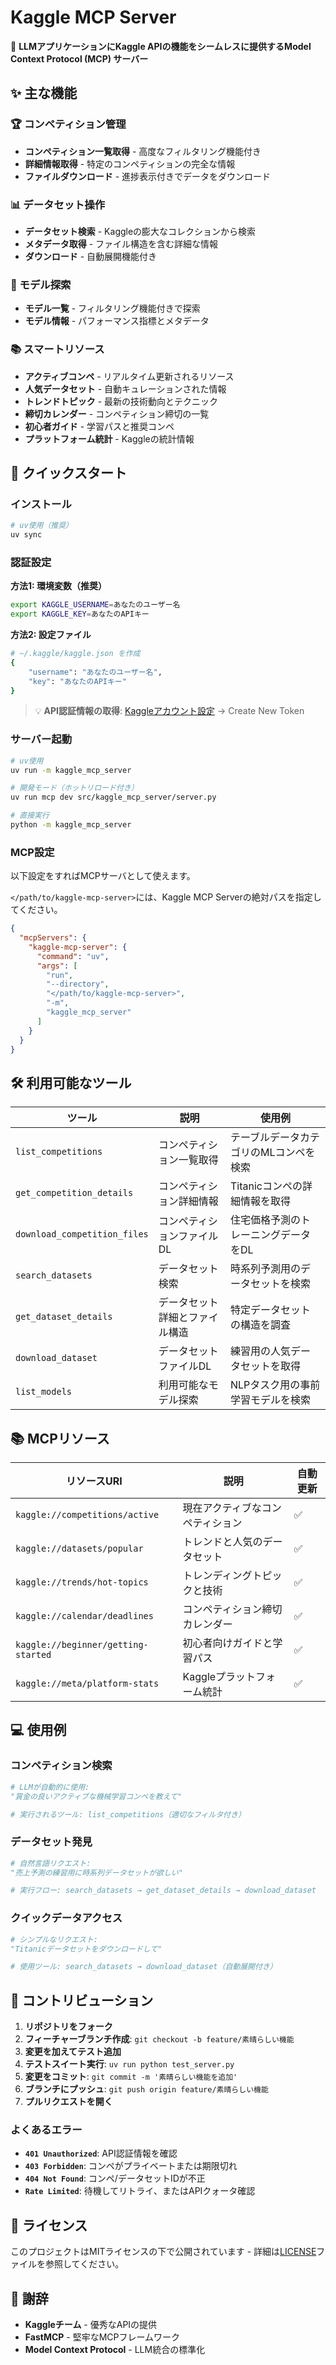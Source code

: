 # Kaggle MCP Server

🚀 **LLMアプリケーションにKaggle APIの機能をシームレスに提供するModel Context Protocol (MCP) サーバー**

## ✨ 主な機能

### 🏆 コンペティション管理
- **コンペティション一覧取得** - 高度なフィルタリング機能付き
- **詳細情報取得** - 特定のコンペティションの完全な情報
- **ファイルダウンロード** - 進捗表示付きでデータをダウンロード

### 📊 データセット操作
- **データセット検索** - Kaggleの膨大なコレクションから検索
- **メタデータ取得** - ファイル構造を含む詳細な情報
- **ダウンロード** - 自動展開機能付き

### 🤖 モデル探索
- **モデル一覧** - フィルタリング機能付きで探索
- **モデル情報** - パフォーマンス指標とメタデータ

### 📚 スマートリソース
- **アクティブコンペ** - リアルタイム更新されるリソース
- **人気データセット** - 自動キュレーションされた情報
- **トレンドトピック** - 最新の技術動向とテクニック
- **締切カレンダー** - コンペティション締切の一覧
- **初心者ガイド** - 学習パスと推奨コンペ
- **プラットフォーム統計** - Kaggleの統計情報

## 🚀 クイックスタート

### インストール

```bash
# uv使用（推奨）
uv sync
```

### 認証設定

**方法1: 環境変数（推奨）**
```bash
export KAGGLE_USERNAME=あなたのユーザー名
export KAGGLE_KEY=あなたのAPIキー
```

**方法2: 設定ファイル**
```bash
# ~/.kaggle/kaggle.json を作成
{
    "username": "あなたのユーザー名", 
    "key": "あなたのAPIキー"
}
```

> 💡 **API認証情報の取得**: [Kaggleアカウント設定](https://www.kaggle.com/settings/account) → Create New Token

### サーバー起動

```bash
# uv使用
uv run -m kaggle_mcp_server

# 開発モード（ホットリロード付き）
uv run mcp dev src/kaggle_mcp_server/server.py

# 直接実行
python -m kaggle_mcp_server
```

### MCP設定

以下設定をすればMCPサーバとして使えます。

`</path/to/kaggle-mcp-server>`には、Kaggle MCP Serverの絶対パスを指定してください。

```json
{
  "mcpServers": {
    "kaggle-mcp-server": {
      "command": "uv",
      "args": [
        "run",
        "--directory",
        "</path/to/kaggle-mcp-server>",
        "-m",
        "kaggle_mcp_server"
      ]
    }
  }
}
```

## 🛠️ 利用可能なツール

| ツール | 説明 | 使用例 |
|-------|------|--------|
| `list_competitions` | コンペティション一覧取得 | テーブルデータカテゴリのMLコンペを検索 |
| `get_competition_details` | コンペティション詳細情報 | Titanicコンペの詳細情報を取得 |
| `download_competition_files` | コンペティションファイルDL | 住宅価格予測のトレーニングデータをDL |
| `search_datasets` | データセット検索 | 時系列予測用のデータセットを検索 |
| `get_dataset_details` | データセット詳細とファイル構造 | 特定データセットの構造を調査 |
| `download_dataset` | データセットファイルDL | 練習用の人気データセットを取得 |
| `list_models` | 利用可能なモデル探索 | NLPタスク用の事前学習モデルを検索 |

## 📚 MCPリソース

| リソースURI | 説明 | 自動更新 |
|------------|------|---------|
| `kaggle://competitions/active` | 現在アクティブなコンペティション | ✅ |
| `kaggle://datasets/popular` | トレンドと人気のデータセット | ✅ |
| `kaggle://trends/hot-topics` | トレンディングトピックと技術 | ✅ |
| `kaggle://calendar/deadlines` | コンペティション締切カレンダー | ✅ |
| `kaggle://beginner/getting-started` | 初心者向けガイドと学習パス | ✅ |
| `kaggle://meta/platform-stats` | Kaggleプラットフォーム統計 | ✅ |

## 💻 使用例

### コンペティション検索
```python
# LLMが自動的に使用:
"賞金の良いアクティブな機械学習コンペを教えて"

# 実行されるツール: list_competitions（適切なフィルタ付き）
```

### データセット発見
```python
# 自然言語リクエスト:
"売上予測の練習用に時系列データセットが欲しい"

# 実行フロー: search_datasets → get_dataset_details → download_dataset
```

### クイックデータアクセス
```python
# シンプルなリクエスト:
"Titanicデータセットをダウンロードして"

# 使用ツール: search_datasets → download_dataset（自動展開付き）
```


## 🤝 コントリビューション

1. **リポジトリをフォーク**
2. **フィーチャーブランチ作成**: `git checkout -b feature/素晴らしい機能`
3. **変更を加えてテスト追加**
4. **テストスイート実行**: `uv run python test_server.py`
5. **変更をコミット**: `git commit -m '素晴らしい機能を追加'`
6. **ブランチにプッシュ**: `git push origin feature/素晴らしい機能`
7. **プルリクエストを開く**


### よくあるエラー
- **`401 Unauthorized`**: API認証情報を確認
- **`403 Forbidden`**: コンペがプライベートまたは期限切れ
- **`404 Not Found`**: コンペ/データセットIDが不正
- **`Rate Limited`**: 待機してリトライ、またはAPIクォータ確認

## 📄 ライセンス

このプロジェクトはMITライセンスの下で公開されています - 詳細は[LICENSE](LICENSE)ファイルを参照してください。

## 🙏 謝辞

- **Kaggleチーム** - 優秀なAPIの提供
- **FastMCP** - 堅牢なMCPフレームワーク
- **Model Context Protocol** - LLM統合の標準化
